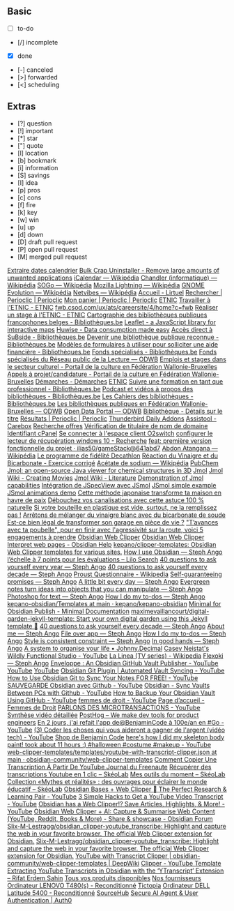 


## Basic
- [ ] to-do
- [/] incomplete
- [x] done
- [-] canceled
- [>] forwarded
- [<] scheduling

## Extras
- [?] question
- [!] important
- [*] star
- ["] quote
- [l] location
- [b] bookmark
- [i] information
- [S] savings
- [I] idea
- [p] pros
- [c] cons
- [f] fire
- [k] key
- [w] win
- [u] up
- [d] down
- [D] draft pull request
- [P] open pull request
- [M] merged pull request








[Extraire dates calendrier](https://chatgpt.com/c/68e24902-3758-8332-a7f2-442b1249680c)
[Bulk Crap Uninstaller - Remove large amounts of unwanted applications](https://www.bcuninstaller.com/)
[iCalendar — Wikipédia](https://fr.wikipedia.org/wiki/ICalendar)
[Chandler (informatique) — Wikipédia](https://fr.wikipedia.org/wiki/Chandler_(informatique))
[SOGo — Wikipédia](https://fr.wikipedia.org/wiki/SOGo)
[Mozilla Lightning — Wikipédia](https://fr.wikipedia.org/wiki/Mozilla_Lightning)
[GNOME Evolution — Wikipédia](https://fr.wikipedia.org/wiki/GNOME_Evolution)
[Netvibes — Wikipédia](https://fr.wikipedia.org/wiki/Netvibes)
[Accueil - Lirtuel](https://www.lirtuel.be/)
[Rechercher | Perioclic | Perioclic](https://www.webopac.cfwb.be/perioclic/search/search/fullcatalogue)
[Mon panier | Perioclic | Perioclic](https://www.webopac.cfwb.be/perioclic/selection/H4sIAAAAAAAACqtWSivNyUlOLEnMyU8vTVWyqlYyMjAwNjY2NjVVsoqO1YFwjUwtjJC5RkbmSFxDM0tkxYZmlpYIrpGlsakhiFtbCwCmzWCpbQAAAA--)
[ETNIC](https://www.etnic.be/)
[Travailler à l'ETNIC - ETNIC](https://www.etnic.be/travailler-a-letnic/un-emploi-a-letnic/)
[fwb.csod.com/ux/ats/careersite/4/home?c=fwb](https://fwb.csod.com/ux/ats/careersite/4/home?c=fwb)
[Réaliser un stage à l'ETNIC - ETNIC](https://www.etnic.be/travailler-a-letnic/realiser-un-stage/)
[Cartographie des bibliothèques publiques francophones belges - Bibliothèques.be](https://bibliotheques.cfwb.be/carte-bibliotheques-publiques-en-federation-wallonie-bruxelles/)
[Leaflet - a JavaScript library for interactive maps](https://leafletjs.com/)
[Huwise - Data consumption made easy](https://www.huwise.com/en/)
[Accès direct à SuBside - Bibliothèques.be](https://bibliotheques.cfwb.be/aides-financieres/acces-direct-a-subside/)
[Devenir une bibliothèque publique reconnue - Bibliothèques.be](https://bibliotheques.cfwb.be/aides-financieres/bibliotheque-non-reconnue/demander-une-reconnaissance/)
[Modèles de formulaires à utiliser pour solliciter une aide financière - Bibliothèques.be](https://bibliotheques.cfwb.be/aides-financieres/formulaires-rapports-demander-une-aide-financiere/)
[Fonds spécialisés - Bibliothèques.be](https://bibliotheques.cfwb.be/emprunter/fonds-specialises/)
[Fonds spécialisés du Réseau public de la Lecture — ODWB](https://www.odwb.be/explore/dataset/fonds-specialises-du-reseau-public-de-la-lecture-2023/table/?sort=fonds_specialises&location=8,50.76078,3.77655)
[Emplois et stages dans le secteur culturel - Portail de la culture en Fédération Wallonie-Bruxelles](https://www.culture.be/vous-cherchez/emploi-stage/#c1969)
[Appels à projet/candidature - Portail de la culture en Fédération Wallonie-Bruxelles](https://www.culture.be/vous-cherchez/appels-a-projetcandidature/)
[Démarches - Démarches](https://demarches.cfwb.be/)
[ETNIC](https://www.etnic.be/)
[Suivre une formation en tant que professionnel - Bibliothèques.be](https://bibliotheques.cfwb.be/metier/formations-professionnelles/)
[Podcast et vidéos à propos des bibliothèques - Bibliothèques.be](https://bibliotheques.cfwb.be/ressources/podcast-videos/)
[Les Cahiers des bibliothèques - Bibliothèques.be](https://bibliotheques.cfwb.be/ressources/publications/les-cahiers-des-bibliotheques/)
[Les bibliothèques publiques en Fédération Wallonie-Bruxelles — ODWB](https://www.odwb.be/explore/dataset/les-bibliotheques-publiques-en-federation-wallonie-bruxelles/table/?disjunctive.province&disjunctive.categorie&sort=denomination)
[Open Data Portal — ODWB](https://www.odwb.be/pages/home/)
[Bibliothèque - Détails sur le titre](https://www.tire-lire.be/iguana/www.main.cls?surl=search&p=*#recordId=2.973456)
[Résultats | Perioclic | Perioclic](https://www.webopac.cfwb.be/perioclic/recordlist/fullcatalogue/H4sIAAAAAAAACiXMvQ6CMBhG4Vsh76QJkLqY2NEfJnUhumBjSvuBNaWNlE6k927Q~eQ5zYya5KhelSGrwWfcpY0UwBtUj8jYaTcYZ8JAWVFke7K9~USCyHEk5TXpg3ed6Rf4Oyxwxlm2ZMFRx_ZNalqFNXJc5UDguF3K7YaV4Z~e0SnvptFbSxpJpJTEF2RQC7GUAAAA)
[Thunderbird Daily Addons](https://sites.fastspring.com/quickfolders/instant/quickfilters?contact_fname=S%C3%A9bastien&referrer=options_licenseTab&contact_lname=Baudoux&contact_email=baudoux.sebastien@gmail.com)
[Assistool - Carebox](https://carebox.assistool.be/facture/EGAXddMh-rJTpC3EY)
[Recherche offres](https://www.leforem.be/recherche-offres/offre-detail/968404)
[Vérification de titulaire de nom de domaine](https://registrar.o2switch.domains/waps.cgi?key=1896282-w2k3NT1WcZxEV7Ug8Ddfuzpqh)
[Identifiant cPanel](https://remorque.o2switch.net:2083/cpsess8085929118/frontend/o2switch/index.html?login=1&post_login=66016649699043)
[Se connecter à l'espace client O2switch](https://clients.o2switch.fr/auth/connexion)
[configurer le lecteur de récupération windows 10 - Recherche](https://www.bing.com/search?q=configurer%20le%20lecteur%20de%20r%C3%A9cup%C3%A9ration%20windows%2010&form=B00032&ocid=SettingsHAQ-BingIA&pageId=SettingsPageUsb&mkt=fr-FR)
[feat: première version fonctionnelle du projet · ilias50/gameStack@641abd7](https://github.com/ilias50/gameStack/actions/runs/18080161308/workflow)
[Abdon Atangana — Wikipédia](https://fr.wikipedia.org/wiki/Abdon_Atangana)
[Le programme de fidélité Decathlon](https://membership.decathlon.com/fr-BE/home)
[Réaction du Vinaigre et du Bicarbonate - Exercice corrigé](https://www.exercicesphysiquechimie.com/reaction-du-vinaigre-et-du-bicarbonate/)
[Acétate de sodium — Wikipédia](https://fr.wikipedia.org/wiki/Ac%C3%A9tate_de_sodium)
[PubChem](https://pubchem.ncbi.nlm.nih.gov/)
[Jmol: an open-source Java viewer for chemical structures in 3D](https://jmol.sourceforge.net/)
[Jmol](https://wiki.jmol.org/index.php/Main_Page)
[Jmol Wiki - Creating Movies](https://wiki.jmol.org/index.php/Creating_Movies)
[Jmol Wiki - Literature](http://wiki.jmol.org/index.php/Literature)
[Demonstration of Jmol capabilities](https://jmol.sourceforge.net/demo/)
[Intégration de JSpecView avec JSmol](https://jmol.sourceforge.net/demo/JSV/demos/index.html)
[JSmol simple example](https://jmol.sourceforge.net/demo/jssample0.html)
[JSmol animations demo](https://jmol.sourceforge.net/demo/animation.html)
[Cette méthode japonaise transforme ta maison en havre de paix](https://positivr.fr/methode-japonaise-transforme-ta-maison-havre-paix/)
[Débouchez vos canalisations avec cette astuce 100 % naturelle](https://positivr.fr/debouchez-vos-canalisations-avec-cette-astuce-naturelle/)
[Si votre bouteille en plastique est vide, surtout, ne la remplissez pas !](https://positivr.fr/si-votre-bouteille-en-plastique-est-vide-surtout-ne-la-remplissez-pas/)
[Arrêtons de mélanger du vinaigre blanc avec du bicarbonate de soude](https://positivr.fr/arretons-de-melanger-du-vinaigre-blanc-avec-du-bicarbonate-de-soude/)
[Est-ce bien légal de transformer son garage en pièce de vie ?](https://positivr.fr/est-ce-bien-legal-de-transformer-son-garage-en-piece-de-vie/)
["T’avances avec ta poubelle", pour en finir avec l'agressivité sur la route, voici 5 engagements à prendre](https://france3-regions.franceinfo.fr/bretagne/ille-et-vilaine/rennes/t-avances-avec-ta-poubelle-voici-5-engagements-a-prendre-pour-eviter-de-s-enerver-sur-la-route-3233777.html)
[Obsidian Web Clipper](chrome-extension://cnjifjpddelmedmihgijeibhnjfabmlf/settings.html?section=templates&template=17386785528991dnlktqsa)
[Obsidian Web Clipper](chrome-extension://cnjifjpddelmedmihgijeibhnjfabmlf/settings.html?section=interpreter)
[Interpret web pages - Obsidian Help](https://help.obsidian.md/web-clipper/interpreter)
[kepano/clipper-templates: Obsidian Web Clipper templates for various sites.](https://github.com/kepano/clipper-templates/tree/main)
[How I use Obsidian — Steph Ango](https://stephango.com/vault)
[l’échelle à 7 points pour les évaluations – Lilo Search](https://search.lilo.org/?q=l%E2%80%99%C3%A9chelle+%C3%A0+7+points+pour+les+%C3%A9valuations&plugin=plgn-chrome-sb&t=web)
[40 questions to ask yourself every year — Steph Ango](https://stephango.com/40-questions)
[40 questions to ask yourself every decade — Steph Ango](https://stephango.com/40-questions-decade)
[Proust Questionnaire - Wikipedia](https://en.wikipedia.org/wiki/Proust_Questionnaire)
[Self-guaranteeing promises — Steph Ango](https://stephango.com/self-guarantee)
[A little bit every day — Steph Ango](https://stephango.com/a-little-bit-every-day)
[Evergreen notes turn ideas into objects that you can manipulate — Steph Ango](https://stephango.com/evergreen-notes)
[Photoshop for text — Steph Ango](https://stephango.com/photoshop-for-text)
[How I do my to-dos — Steph Ango](https://stephango.com/todos)
[kepano-obsidian/Templates at main · kepano/kepano-obsidian](https://github.com/kepano/kepano-obsidian/tree/main/Templates)
[Minimal for Obsidian Publish - Minimal Documentation](https://minimal.guide/publish/download)
[maximevaillancourt/digital-garden-jekyll-template: Start your own digital garden using this Jekyll template 🌱](https://github.com/maximevaillancourt/digital-garden-jekyll-template)
[40 questions to ask yourself every decade — Steph Ango](https://stephango.com/40-questions-decade)
[About me — Steph Ango](https://stephango.com/about)
[File over app — Steph Ango](https://stephango.com/file-over-app)
[How I do my to-dos — Steph Ango](https://stephango.com/todos)
[Style is consistent constraint — Steph Ango](https://stephango.com/style)
[In good hands — Steph Ango](https://stephango.com/in-good-hands)
[A system to organise your life • Johnny.Decimal](https://johnnydecimal.com/)
[Casey Neistat's Wildly Functional Studio - YouTube](https://www.youtube.com/watch?v=vb60rrtTddQ)
[La Linea (TV series) - Wikipedia](https://en.wikipedia.org/wiki/La_Linea_(TV_series))
[Flexoki — Steph Ango](https://stephango.com/flexoki)
[Enveloppe : An Obsidian GitHub Vault Publisher - YouTube](https://www.youtube.com/results?search_query=Enveloppe+%3A+An+Obsidian+GitHub+Vault+Publisher)
[YouTube](https://www.youtube.com/shorts/UaHPBR9ZegI)
[YouTube](https://www.youtube.com/shorts/ZJ0MwL34M5g)
[Obsidian Git Plugin | Automated Vault Syncing - YouTube](https://www.youtube.com/watch?v=ehjZUeTM7iE)
[How to Use Obsidian Git to Sync Your Notes FOR FREE! - YouTube](https://www.youtube.com/watch?v=ImrLbomFYA0)
[SAUVEGARDE Obsidian avec Github - YouTube](https://www.youtube.com/watch?v=6aNWTLnzAMQ)
[Obsidian - Sync Vaults Between PCs with Github - YouTube](https://www.youtube.com/watch?v=gOdh8wdbxm4)
[How to Backup Your Obsidian Vault Using GitHub - YouTube](https://www.youtube.com/watch?v=sL-GUmdQ-nk)
[femmes de droit - YouTube](https://www.youtube.com/results?search_query=femmes+de+droit)
[Page d’accueil - Femmes de Droit](https://femmesdedroit.be/?gad_source=2&gad_campaignid=11909253539&gclid=CjwKCAjwr8LHBhBKEiwAy47uUimJp1q9R7Xoqr2n7AV-PDbT6v3wAOn8h9xyQy08VlcC6vKiahEcbxoCK68QAvD_BwE)
[PARLONS DES MICROTRANSACTIONS - YouTube](https://www.youtube.com/watch?v=pZxvHcaywKk&t=2595s)
[Synthèse vidéo détaillée](https://chatgpt.com/c/68f3564a-b4cc-832a-ab2d-afc2c655a293)
[PostHog – We make dev tools for product engineers](https://posthog.com/?utm_source=benjamincode&utm_campaign=benjamincode)
[En 2 jours, j'ai refait l'app de‪@BenjaminCode‬ à 100e/an en #Go - YouTube](https://www.youtube.com/watch?v=zw_u3qfgXb4)
[(3) Coder les choses qui vous aideront a gagner de l'argent (vidéo tech) - YouTube](https://www.youtube.com/watch?v=V51nL6IFabY)
[Shop de Benjamin Code](https://shop.benjamincode.tv/)
[here's how I did my skeleton body paint! took about 11 hours :) #halloween #costume #makeup - YouTube](https://www.youtube.com/shorts/-AAGcahz_Zw)
[web-clipper-templates/templates/youtube-with-transcript-clipper.json at main · obsidian-community/web-clipper-templates](https://github.com/obsidian-community/web-clipper-templates/blob/main/templates/youtube-with-transcript-clipper.json)
[Comment Copier Une Transcription À Partir De YouTube Journal du Freenaute](https://www.journaldufreenaute.fr/comment-copier-une-transcription-a-partir-de-youtube/)
[Récupérer des transcriptions Youtube en 1 clic – SkéoLab](https://skeolab.fr/recuperer-des-transcriptions-youtube-en-1-clic/)
[Mes outils du moment – SkéoLab](https://skeolab.fr/site/outils/)
[Collection «Mythes et réalités» : des ouvrages pour éclairer le monde éducatif – SkéoLab](https://skeolab.fr/collection-mythes-et-realites-des-ouvrages-pour-eclairer-les-debats-educatifs-actuels/)
[Obsidian Bases + Web Clipper 📝 The Perfect Research & Learning Pair - YouTube](https://www.youtube.com/watch?v=AvliytN6xKU)
[3 Simple Hacks to Get a YouTube Video Transcript - YouTube](https://www.youtube.com/watch?v=FuqNluMTIR8)
[Obsidian has a Web Clipper!? Save Articles, Highlights, & More! - YouTube](https://www.youtube.com/watch?v=-NPvg2H0yuc)
[Obsidian Web Clipper + AI: Capture & Summarise Web Content (YouTube, Reddit, Books & More) - Share & showcase - Obsidian Forum](https://forum.obsidian.md/t/obsidian-web-clipper-ai-capture-summarise-web-content-youtube-reddit-books-more/100599)
[Slix-M-Lestragg/obsidian_clipper-youtube_transcribe: Highlight and capture the web in your favorite browser. The official Web Clipper extension for Obsidian.](https://github.com/Slix-M-Lestragg/obsidian_clipper-youtube_transcribe)
[Slix-M-Lestragg/obsidian_clipper-youtube_transcribe: Highlight and capture the web in your favorite browser. The official Web Clipper extension for Obsidian.](https://github.com/Slix-M-Lestragg/obsidian_clipper-youtube_transcribe)
[YouTube with Transcript Clipper | obsidian-community/web-clipper-templates | DeepWiki](https://deepwiki.com/obsidian-community/web-clipper-templates/2.2-youtube-with-transcript-clipper)
[Clipper - YouTube Template](https://wiki.sascha-kasper.com/obsidian/web-clipper/clipper-you-tube-template/)
[Extracting YouTube Transcripts in Obsidian with the ‘YTranscript’ Extension – Rifat Erdem Sahin](https://rifaterdemsahin.com/2025/03/02/extracting-youtube-transcripts-in-obsidian-with-the-get-the-transcript-extension/)
[Tous vos produits disponibles](https://sourcehub.be/products?category=2)
[Nos fournisseurs](https://sourcehub.be/providers)
[Ordinateur LENOVO T480(s) - Reconditionné](https://sourcehub.be/products/186/)
[Tictopia](https://sourcehub.be/providers/16/)
[Ordinateur DELL Latitude 5400 - Reconditionné](https://sourcehub.be/products/185/)
[SourceHub](https://forum.sourcehub.be/)
[Secure AI Agent & User Authentication | Auth0](https://auth0.com/?utm_source=lock&utm_campaign=badge&utm_medium=widget)